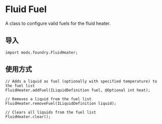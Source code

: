 # Fluid Fuel

A class to configure valid fuels for the fluid heater.

## 导入
```zenscript
import mods.foundry.FluidHeater;
```

## 使用方式
```zenscript
// Adds a liquid as fuel (optionally with specified temperature) to the fuel list
FluidHeater.addFuel(ILiquidDefinition fuel, @Optional int heat);

// Removes a liquid from the fuel list
FluidHeater.removeFuel(ILiquidDefinition liquid);

// Clears all liquids from the fuel list
FluidHeater.clear();
```
